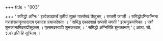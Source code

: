 +++
title = "003"

+++
' समिद्धो अग्निः ' इत्येकादशर्चं तृतीयं सूक्तं गार्त्समदं त्रैष्टुभम् । सप्तमी जगती । समिद्धोऽग्निरग्निना नराशंसतनूनपादादय एकादश प्रयाजदेवताः । ' समिद्ध एकादशाप्रं सप्तमी जगती ' इत्यनुक्रमणिका । पशौ शुनकानामिदमाप्रीसूक्तम् । गृत्समदस्यापि शुनकत्वात् । ' समिद्धो अग्निरिति शुनकानाम् ' ( आश्व. श्रौ. ३.२) इति हि सूत्रितम् ।